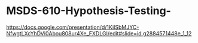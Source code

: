 # MSDS-610-Hypothesis-Testing-
https://docs.google.com/presentation/d/1KiISbMJYC-NfwgtLXcYhDVi0Abou808ur4Xe_FXDLGI/edit#slide=id.g2884571448e_1_12
